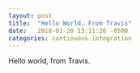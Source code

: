 ```yaml
---
layout: post
title:  "Hello World, From Travis"
date:   2018-01-20 13:11:26 -0500
categories: continuous-integration
---
```


Hello world, from Travis.
